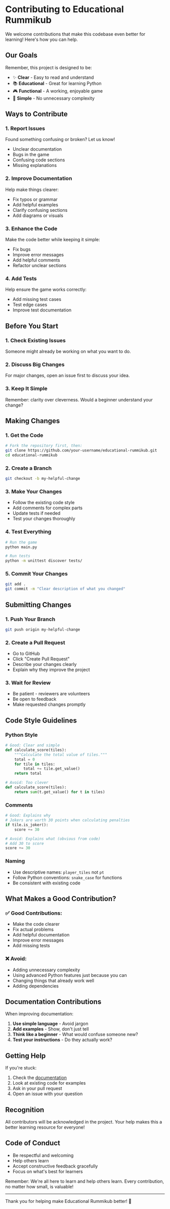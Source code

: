 # Contributing to Educational Rummikub

We welcome contributions that make this codebase even better for learning! Here's how you can help.

## Our Goals

Remember, this project is designed to be:
- ✨ **Clear** - Easy to read and understand
- 📚 **Educational** - Great for learning Python
- 🎮 **Functional** - A working, enjoyable game
- 🚀 **Simple** - No unnecessary complexity

## Ways to Contribute

### 1. Report Issues
Found something confusing or broken? Let us know!
- Unclear documentation
- Bugs in the game
- Confusing code sections
- Missing explanations

### 2. Improve Documentation
Help make things clearer:
- Fix typos or grammar
- Add helpful examples
- Clarify confusing sections
- Add diagrams or visuals

### 3. Enhance the Code
Make the code better while keeping it simple:
- Fix bugs
- Improve error messages
- Add helpful comments
- Refactor unclear sections

### 4. Add Tests
Help ensure the game works correctly:
- Add missing test cases
- Test edge cases
- Improve test documentation

## Before You Start

### 1. Check Existing Issues
Someone might already be working on what you want to do.

### 2. Discuss Big Changes
For major changes, open an issue first to discuss your idea.

### 3. Keep It Simple
Remember: clarity over cleverness. Would a beginner understand your change?

## Making Changes

### 1. Get the Code
```bash
# Fork the repository first, then:
git clone https://github.com/your-username/educational-rummikub.git
cd educational-rummikub
```

### 2. Create a Branch
```bash
git checkout -b my-helpful-change
```

### 3. Make Your Changes
- Follow the existing code style
- Add comments for complex parts
- Update tests if needed
- Test your changes thoroughly

### 4. Test Everything
```bash
# Run the game
python main.py

# Run tests
python -m unittest discover tests/
```

### 5. Commit Your Changes
```bash
git add .
git commit -m "Clear description of what you changed"
```

## Submitting Changes

### 1. Push Your Branch
```bash
git push origin my-helpful-change
```

### 2. Create a Pull Request
- Go to GitHub
- Click "Create Pull Request"
- Describe your changes clearly
- Explain why they improve the project

### 3. Wait for Review
- Be patient - reviewers are volunteers
- Be open to feedback
- Make requested changes promptly

## Code Style Guidelines

### Python Style
```python
# Good: Clear and simple
def calculate_score(tiles):
    """Calculate the total value of tiles."""
    total = 0
    for tile in tiles:
        total += tile.get_value()
    return total

# Avoid: Too clever
def calculate_score(tiles):
    return sum(t.get_value() for t in tiles)
```

### Comments
```python
# Good: Explains why
# Jokers are worth 30 points when calculating penalties
if tile.is_joker():
    score += 30

# Avoid: Explains what (obvious from code)
# Add 30 to score
score += 30
```

### Naming
- Use descriptive names: `player_tiles` not `pt`
- Follow Python conventions: `snake_case` for functions
- Be consistent with existing code

## What Makes a Good Contribution?

### ✅ Good Contributions:
- Make the code clearer
- Fix actual problems
- Add helpful documentation
- Improve error messages
- Add missing tests

### ❌ Avoid:
- Adding unnecessary complexity
- Using advanced Python features just because you can
- Changing things that already work well
- Adding dependencies

## Documentation Contributions

When improving documentation:
1. **Use simple language** - Avoid jargon
2. **Add examples** - Show, don't just tell
3. **Think like a beginner** - What would confuse someone new?
4. **Test your instructions** - Do they actually work?

## Getting Help

If you're stuck:
1. Check the [documentation](index.md)
2. Look at existing code for examples
3. Ask in your pull request
4. Open an issue with your question

## Recognition

All contributors will be acknowledged in the project. Your help makes this a better learning resource for everyone!

## Code of Conduct

- Be respectful and welcoming
- Help others learn
- Accept constructive feedback gracefully
- Focus on what's best for learners

Remember: We're all here to learn and help others learn. Every contribution, no matter how small, is valuable!

---

Thank you for helping make Educational Rummikub better! 🎉